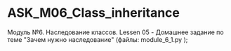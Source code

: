 # ASK_M06_Class_inheritance

Модуль №6. Наследование классов.
Lessen 05 - Домашнее задание по теме "Зачем нужно наследование" (файлы: module_6_1.py );
